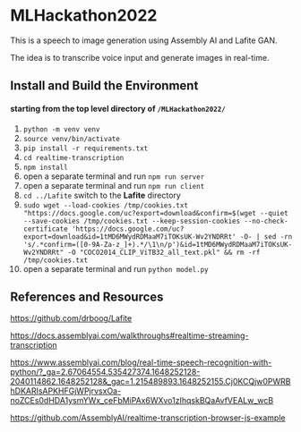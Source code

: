 # MLHackathon2022

This is a speech to image generation using Assembly AI and Lafite GAN. 

The idea is to transcribe voice input and generate images in real-time.

## Install and Build the Environment

#### starting from the top level directory of `/MLHackathon2022/`

1. `python -m venv venv`
2. `source venv/bin/activate`
3. `pip install -r requirements.txt`
4. `cd realtime-transcription`
5. `npm install`
6. open a separate terminal and run `npm run server`
7. open a separate terminal and run `npm run client`
8. `cd ../Lafite` switch to the **Lafite** directory
9. `sudo wget --load-cookies /tmp/cookies.txt "https://docs.google.com/uc?export=download&confirm=$(wget --quiet --save-cookies /tmp/cookies.txt --keep-session-cookies --no-check-certificate 'https://docs.google.com/uc?export=download&id=1tMD6MWydRDMaaM7iTOKsUK-Wv2YNDRRt' -O- | sed -rn 's/.*confirm=([0-9A-Za-z_]+).*/\1\n/p')&id=1tMD6MWydRDMaaM7iTOKsUK-Wv2YNDRRt" -O "COCO2014_CLIP_ViTB32_all_text.pkl" && rm -rf /tmp/cookies.txt`
10. open a separate terminal and run `python model.py`

## References and Resources

https://github.com/drboog/Lafite

https://docs.assemblyai.com/walkthroughs#realtime-streaming-transcription

https://www.assemblyai.com/blog/real-time-speech-recognition-with-python/?_ga=2.67064554.535427374.1648252128-2040114862.1648252128&_gac=1.215489893.1648252155.Cj0KCQjw0PWRBhDKARIsAPKHFGjWPjrvsxOa-noZCEs0dHDA1ysmYWx_ceFbMiPAx6WXvo1zIhqskBQaAvfVEALw_wcB

https://github.com/AssemblyAI/realtime-transcription-browser-js-example




